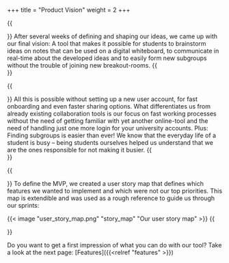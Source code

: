 +++
title = "Product Vision"
weight = 2
+++

{{<section title="Group projects in no time ...">}}
After several weeks of defining and shaping our ideas, we came up with our final vision: A tool that makes it possible for students to brainstorm ideas on notes that can be used on a digital whiteboard, to communicate in real-time about the developed ideas and to easily form new subgroups without the trouble of joining new breakout-rooms.
{{</section>}}

{{<section title="... and with no effort at all.">}}
All this is possible without setting up a new user account, for fast onboarding and even faster sharing options. What differentiates us from already existing collaboration tools is our focus on fast working processes without the need of getting familiar with yet another online-tool and the need of handling just one more login for your university accounts. Plus: Finding subgroups is easier than ever!
We know that the everyday life of a student is busy – being students ourselves helped us understand that we are the ones responsible for not making it busier.
{{</section>}}

{{<section title="Enough blah blah, we want to see results!">}}
To define the MVP, we created a user story map that defines which features we wanted to implement and which were not our top priorities. This map is extendible and was used as a rough reference to guide us through our sprints:

{{< image "user_story_map.png" "story_map" "Our user story map" >}}
{{</section>}}

Do you want to get a first impression of what you can do with our tool? Take a look at the next page:
[Features]({{<relref "features" >}})

